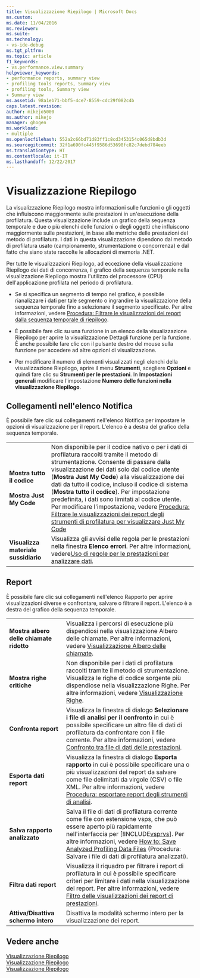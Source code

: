 ```yaml
---
title: Visualizzazione Riepilogo | Microsoft Docs
ms.custom: 
ms.date: 11/04/2016
ms.reviewer: 
ms.suite: 
ms.technology:
- vs-ide-debug
ms.tgt_pltfrm: 
ms.topic: article
f1_keywords:
- vs.performance.view.summary
helpviewer_keywords:
- performance reports, summary view
- profiling tools reports, Summary view
- profiling tools, Summary view
- Summary view
ms.assetid: 98a1eb71-bbf5-4ce7-8559-cdc29f082c4b
caps.latest.revision: 
author: mikejo5000
ms.author: mikejo
manager: ghogen
ms.workload:
- multiple
ms.openlocfilehash: 552a2c66bd71d83ff1c8cd3453154c065d8bdb3d
ms.sourcegitcommit: 32f1a690fc445f9586d53698fc82c7debd784eeb
ms.translationtype: HT
ms.contentlocale: it-IT
ms.lasthandoff: 12/22/2017
---
```

# <a name="summary-view"></a>Visualizzazione Riepilogo
La visualizzazione Riepilogo mostra informazioni sulle funzioni o gli oggetti che influiscono maggiormente sulle prestazioni in un'esecuzione della profilatura. Questa visualizzazione include un grafico della sequenza temporale e due o più elenchi delle funzioni o degli oggetti che influiscono maggiormente sulle prestazioni, in base alle metriche delle prestazioni del metodo di profilatura. I dati in questa visualizzazione dipendono dal metodo di profilatura usato (campionamento, strumentazione o concorrenza) e dal fatto che siano state raccolte le allocazioni di memoria .NET.  
  
 Per tutte le visualizzazioni Riepilogo, ad eccezione della visualizzazione Riepilogo dei dati di concorrenza, il grafico della sequenza temporale nella visualizzazione Riepilogo mostra l'utilizzo del processore (CPU) dell'applicazione profilata nel periodo di profilatura.  
  
-   Se si specifica un segmento di tempo nel grafico, è possibile rianalizzare i dati per tale segmento o ingrandire la visualizzazione della sequenza temporale fino a selezionare il segmento specificato. Per altre informazioni, vedere [Procedura: Filtrare le visualizzazioni dei report dalla sequenza temporale di riepilogo](../profiling/how-to-filter-report-views-from-the-summary-timeline.md).  
  
-   È possibile fare clic su una funzione in un elenco della visualizzazione Riepilogo per aprire la visualizzazione Dettagli funzione per la funzione. È anche possibile fare clic con il pulsante destro del mouse sulla funzione per accedere ad altre opzioni di visualizzazione.  
  
-   Per modificare il numero di elementi visualizzati negli elenchi della visualizzazione Riepilogo, aprire il menu **Strumenti**, scegliere **Opzioni** e quindi fare clic su **Strumenti per le prestazioni**. In **Impostazioni generali** modificare l'impostazione **Numero delle funzioni nella visualizzazione Riepilogo**.  
  
## <a name="notifications-links"></a>Collegamenti nell'elenco Notifica  
 È possibile fare clic sui collegamenti nell'elenco Notifica per impostare le opzioni di visualizzazione per il report. L'elenco è a destra del grafico della sequenza temporale.  
  
|||  
|-|-|  
|**Mostra tutto il codice**<br /><br /> **Mostra Just My Code**|Non disponibile per il codice nativo o per i dati di profilatura raccolti tramite il metodo di strumentazione. Consente di passare dalla visualizzazione dei dati solo dal codice utente (**Mostra Just My Code**) alla visualizzazione dei dati da tutto il codice, incluso il codice di sistema (**Mostra tutto il codice**). Per impostazione predefinita, i dati sono limitati al codice utente. Per modificare l'impostazione, vedere [Procedura: Filtrare le visualizzazioni dei report degli strumenti di profilatura per visualizzare Just My Code](../profiling/how-to-filter-profiling-tools-report-views-to-display-just-my-code.md)|  
|**Visualizza materiale sussidiario**|Visualizza gli avvisi delle regola per le prestazioni nella finestra **Elenco errori**. Per altre informazioni, vedere[Uso di regole per le prestazioni per analizzare dati](../profiling/using-performance-rules-to-analyze-data.md).|  
  
## <a name="report"></a>Report  
 È possibile fare clic sui collegamenti nell'elenco Rapporto per aprire visualizzazioni diverse e confrontare, salvare o filtrare il report. L'elenco è a destra del grafico della sequenza temporale.  
  
|||  
|-|-|  
|**Mostra albero delle chiamate ridotto**|Visualizza i percorsi di esecuzione più dispendiosi nella visualizzazione Albero delle chiamate. Per altre informazioni, vedere [Visualizzazione Albero delle chiamate](../profiling/call-tree-view.md).|  
|**Mostra righe critiche**|Non disponibile per i dati di profilatura raccolti tramite il metodo di strumentazione. Visualizza le righe di codice sorgente più dispendiose nella visualizzazione Righe. Per altre informazioni, vedere [Visualizzazione Righe](../profiling/lines-view.md).|  
|**Confronta report**|Visualizza la finestra di dialogo **Selezionare i file di analisi per il confronto** in cui è possibile specificare un altro file di dati di profilatura da confrontare con il file corrente. Per altre informazioni, vedere [Confronto tra file di dati delle prestazioni](../profiling/comparing-performance-data-files.md).|  
|**Esporta dati report**|Visualizza la finestra di dialogo **Esporta rapporto** in cui è possibile specificare una o più visualizzazioni del report da salvare come file delimitati da virgole (CSV) o file XML. Per altre informazioni, vedere [Procedura: esportare report degli strumenti di analisi](http://msdn.microsoft.com/en-us/174b5bd3-df9b-4fd4-88d4-76032ab90451).|  
|**Salva rapporto analizzato**|Salva il file di dati di profilatura corrente come file con estensione vsps, che può essere aperto più rapidamente nell'interfaccia per [!INCLUDE[vsprvs](../code-quality/includes/vsprvs_md.md)]. Per altre informazioni, vedere [How to: Save Analyzed Profiling Data Files](http://msdn.microsoft.com/en-us/0340ddde-caf4-48ac-8af3-d15dcdade556) (Procedura: Salvare i file di dati di profilatura analizzati).|  
|**Filtra dati report**|Visualizza il riquadro per filtrare i report di profilatura in cui è possibile specificare criteri per limitare i dati nella visualizzazione del report. Per altre informazioni, vedere [Filtro delle visualizzazioni dei report di prestazioni](../profiling/performance-report-view-filter.md).|  
|**Attiva/Disattiva schermo intero**|Disattiva la modalità schermo intero per la visualizzazione dei report.|  
  
## <a name="see-also"></a>Vedere anche  
 [Visualizzazione Riepilogo](../profiling/summary-view-sampling-data.md)   
 [Visualizzazione Riepilogo](../profiling/summary-view-instrumentation-data.md)   
 [Visualizzazione Riepilogo](../profiling/summary-view-dotnet-memory-data.md)